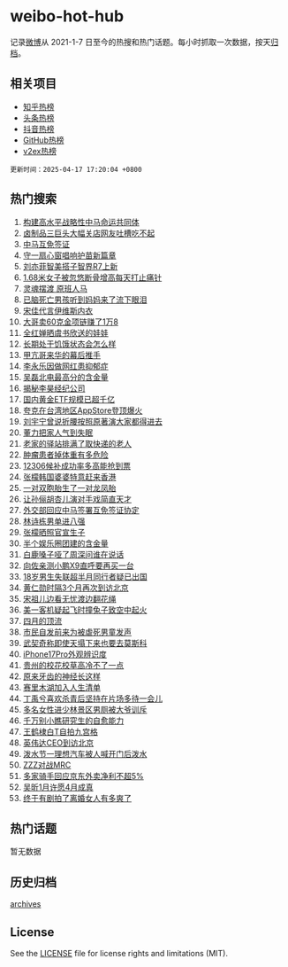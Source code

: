 # weibo-hot-hub

记录[微博](https://www.weibo.com)从 2021-1-7 日至今的热搜和热门话题。每小时抓取一次数据，按天[归档](archives)。

## 相关项目

- [知乎热榜](https://github.com/lonnyzhang423/zhihu-hot-hub)
- [头条热榜](https://github.com/lonnyzhang423/toutiao-hot-hub)
- [抖音热榜](https://github.com/lonnyzhang423/douyin-hot-hub)
- [GitHub热榜](https://github.com/lonnyzhang423/github-hot-hub)
- [v2ex热榜](https://github.com/lonnyzhang423/v2ex-hot-hub)


`更新时间：2025-04-17 17:20:04 +0800`

## 热门搜索

1. [构建高水平战略性中马命运共同体](https://m.weibo.cn/search?containerid=100103type%3D1%26t%3D10%26q%3D%23%E6%9E%84%E5%BB%BA%E9%AB%98%E6%B0%B4%E5%B9%B3%E6%88%98%E7%95%A5%E6%80%A7%E4%B8%AD%E9%A9%AC%E5%91%BD%E8%BF%90%E5%85%B1%E5%90%8C%E4%BD%93%23&stream_entry_id=51&isnewpage=1&extparam=seat%3D1%26filter_type%3Drealtimehot%26stream_entry_id%3D51%26c_type%3D51%26pos%3D0%26q%3D%2523%25E6%259E%2584%25E5%25BB%25BA%25E9%25AB%2598%25E6%25B0%25B4%25E5%25B9%25B3%25E6%2588%2598%25E7%2595%25A5%25E6%2580%25A7%25E4%25B8%25AD%25E9%25A9%25AC%25E5%2591%25BD%25E8%25BF%2590%25E5%2585%25B1%25E5%2590%258C%25E4%25BD%2593%2523%26cate%3D10103%26dgr%3D0%26display_time%3D1744881603%26pre_seqid%3D174488160310004146931133)
1. [卤制品三巨头大幅关店网友吐槽吃不起](https://m.weibo.cn/search?containerid=100103type%3D1%26t%3D10%26q%3D%23%E5%8D%A4%E5%88%B6%E5%93%81%E4%B8%89%E5%B7%A8%E5%A4%B4%E5%A4%A7%E5%B9%85%E5%85%B3%E5%BA%97%E7%BD%91%E5%8F%8B%E5%90%90%E6%A7%BD%E5%90%83%E4%B8%8D%E8%B5%B7%23&stream_entry_id=31&isnewpage=1&extparam=seat%3D1%26filter_type%3Drealtimehot%26c_type%3D31%26q%3D%2523%25E5%258D%25A4%25E5%2588%25B6%25E5%2593%2581%25E4%25B8%2589%25E5%25B7%25A8%25E5%25A4%25B4%25E5%25A4%25A7%25E5%25B9%2585%25E5%2585%25B3%25E5%25BA%2597%25E7%25BD%2591%25E5%258F%258B%25E5%2590%2590%25E6%25A7%25BD%25E5%2590%2583%25E4%25B8%258D%25E8%25B5%25B7%2523%26cate%3D5001%26stream_entry_id%3D31%26dgr%3D0%26pos%3D0%26flag%3D1%26realpos%3D1%26band_rank%3D1%26lcate%3D5001%26display_time%3D1744881603%26pre_seqid%3D174488160310004146931133)
1. [中马互免签证](https://m.weibo.cn/search?containerid=100103type%3D1%26t%3D10%26q%3D%23%E4%B8%AD%E9%A9%AC%E4%BA%92%E5%85%8D%E7%AD%BE%E8%AF%81%23&stream_entry_id=31&isnewpage=1&extparam=seat%3D1%26filter_type%3Drealtimehot%26c_type%3D31%26q%3D%2523%25E4%25B8%25AD%25E9%25A9%25AC%25E4%25BA%2592%25E5%2585%258D%25E7%25AD%25BE%25E8%25AF%2581%2523%26cate%3D5001%26stream_entry_id%3D31%26dgr%3D0%26pos%3D1%26flag%3D1%26realpos%3D2%26band_rank%3D2%26lcate%3D5001%26display_time%3D1744881603%26pre_seqid%3D174488160310004146931133)
1. [守一扇心窗唱响护苗新篇章](https://m.weibo.cn/search?containerid=100103type%3D1%26t%3D10%26q%3D%23%E5%AE%88%E4%B8%80%E6%89%87%E5%BF%83%E7%AA%97%E5%94%B1%E5%93%8D%E6%8A%A4%E8%8B%97%E6%96%B0%E7%AF%87%E7%AB%A0%23&stream_entry_id=31&isnewpage=1&extparam=seat%3D1%26filter_type%3Drealtimehot%26c_type%3D31%26q%3D%2523%25E5%25AE%2588%25E4%25B8%2580%25E6%2589%2587%25E5%25BF%2583%25E7%25AA%2597%25E5%2594%25B1%25E5%2593%258D%25E6%258A%25A4%25E8%258B%2597%25E6%2596%25B0%25E7%25AF%2587%25E7%25AB%25A0%2523%26cate%3D5001%26stream_entry_id%3D31%26dgr%3D0%26pos%3D2%26flag%3D0%26realpos%3D3%26band_rank%3D3%26lcate%3D5001%26display_time%3D1744881603%26pre_seqid%3D174488160310004146931133)
1. [刘亦菲智美搭子智界R7上新](https://m.weibo.cn/search?containerid=100103type%3D1%26t%3D10%26q%3D%23%E5%88%98%E4%BA%A6%E8%8F%B2%E6%99%BA%E7%BE%8E%E6%90%AD%E5%AD%90%E6%99%BA%E7%95%8CR7%E4%B8%8A%E6%96%B0%23&stream_entry_id=31&isnewpage=1&extparam=seat%3D1%26filter_type%3Drealtimehot%26c_type%3D31%26q%3D%2523%25E5%2588%2598%25E4%25BA%25A6%25E8%258F%25B2%25E6%2599%25BA%25E7%25BE%258E%25E6%2590%25AD%25E5%25AD%2590%25E6%2599%25BA%25E7%2595%258CR7%25E4%25B8%258A%25E6%2596%25B0%2523%26dgr%3D0%26is_ad_pos%3D1%26adid%3D283116%26stream_entry_id%3D31%26pos%3D3%26topic_ad%3D1%26band_rank%3D4%26cate%3D5001%26lcate%3D5001%26display_time%3D1744881603%26pre_seqid%3D174488160310004146931133)
1. [1.68米女子被忽悠断骨增高每天打止痛针](https://m.weibo.cn/search?containerid=100103type%3D1%26t%3D10%26q%3D%231.68%E7%B1%B3%E5%A5%B3%E5%AD%90%E8%A2%AB%E5%BF%BD%E6%82%A0%E6%96%AD%E9%AA%A8%E5%A2%9E%E9%AB%98%E6%AF%8F%E5%A4%A9%E6%89%93%E6%AD%A2%E7%97%9B%E9%92%88%23&stream_entry_id=31&isnewpage=1&extparam=seat%3D1%26filter_type%3Drealtimehot%26c_type%3D31%26q%3D%25231.68%25E7%25B1%25B3%25E5%25A5%25B3%25E5%25AD%2590%25E8%25A2%25AB%25E5%25BF%25BD%25E6%2582%25A0%25E6%2596%25AD%25E9%25AA%25A8%25E5%25A2%259E%25E9%25AB%2598%25E6%25AF%258F%25E5%25A4%25A9%25E6%2589%2593%25E6%25AD%25A2%25E7%2597%259B%25E9%2592%2588%2523%26cate%3D5001%26stream_entry_id%3D31%26dgr%3D0%26pos%3D4%26flag%3D0%26realpos%3D4%26band_rank%3D4%26lcate%3D5001%26display_time%3D1744881603%26pre_seqid%3D174488160310004146931133)
1. [灵魂摆渡 原班人马](https://m.weibo.cn/search?containerid=100103type%3D1%26t%3D10%26q%3D%E7%81%B5%E9%AD%82%E6%91%86%E6%B8%A1+%E5%8E%9F%E7%8F%AD%E4%BA%BA%E9%A9%AC&stream_entry_id=31&isnewpage=1&extparam=seat%3D1%26filter_type%3Drealtimehot%26c_type%3D31%26q%3D%25E7%2581%25B5%25E9%25AD%2582%25E6%2591%2586%25E6%25B8%25A1%2520%25E5%258E%259F%25E7%258F%25AD%25E4%25BA%25BA%25E9%25A9%25AC%26cate%3D5001%26stream_entry_id%3D31%26dgr%3D0%26pos%3D5%26flag%3D1%26realpos%3D5%26band_rank%3D5%26lcate%3D5001%26display_time%3D1744881603%26pre_seqid%3D174488160310004146931133)
1. [已脑死亡男孩听到妈妈来了流下眼泪](https://m.weibo.cn/search?containerid=100103type%3D1%26t%3D10%26q%3D%23%E5%B7%B2%E8%84%91%E6%AD%BB%E4%BA%A1%E7%94%B7%E5%AD%A9%E5%90%AC%E5%88%B0%E5%A6%88%E5%A6%88%E6%9D%A5%E4%BA%86%E6%B5%81%E4%B8%8B%E7%9C%BC%E6%B3%AA%23&stream_entry_id=31&isnewpage=1&extparam=seat%3D1%26filter_type%3Drealtimehot%26c_type%3D31%26q%3D%2523%25E5%25B7%25B2%25E8%2584%2591%25E6%25AD%25BB%25E4%25BA%25A1%25E7%2594%25B7%25E5%25AD%25A9%25E5%2590%25AC%25E5%2588%25B0%25E5%25A6%2588%25E5%25A6%2588%25E6%259D%25A5%25E4%25BA%2586%25E6%25B5%2581%25E4%25B8%258B%25E7%259C%25BC%25E6%25B3%25AA%2523%26cate%3D5001%26stream_entry_id%3D31%26dgr%3D0%26pos%3D6%26flag%3D1%26realpos%3D6%26band_rank%3D6%26lcate%3D5001%26display_time%3D1744881603%26pre_seqid%3D174488160310004146931133)
1. [宋佳代言伊维斯内衣](https://m.weibo.cn/search?containerid=100103type%3D1%26t%3D10%26q%3D%23%E5%AE%8B%E4%BD%B3%E4%BB%A3%E8%A8%80%E4%BC%8A%E7%BB%B4%E6%96%AF%E5%86%85%E8%A1%A3%23&stream_entry_id=31&isnewpage=1&extparam=seat%3D1%26filter_type%3Drealtimehot%26c_type%3D31%26q%3D%2523%25E5%25AE%258B%25E4%25BD%25B3%25E4%25BB%25A3%25E8%25A8%2580%25E4%25BC%258A%25E7%25BB%25B4%25E6%2596%25AF%25E5%2586%2585%25E8%25A1%25A3%2523%26dgr%3D0%26is_ad_pos%3D1%26adid%3D283076%26stream_entry_id%3D31%26pos%3D7%26topic_ad%3D1%26band_rank%3D7%26cate%3D5001%26lcate%3D5001%26display_time%3D1744881603%26pre_seqid%3D174488160310004146931133)
1. [大哥卖60克金项链赚了1万8](https://m.weibo.cn/search?containerid=100103type%3D1%26t%3D10%26q%3D%23%E5%A4%A7%E5%93%A5%E5%8D%9660%E5%85%8B%E9%87%91%E9%A1%B9%E9%93%BE%E8%B5%9A%E4%BA%861%E4%B8%878%23&stream_entry_id=31&isnewpage=1&extparam=seat%3D1%26filter_type%3Drealtimehot%26c_type%3D31%26q%3D%2523%25E5%25A4%25A7%25E5%2593%25A5%25E5%258D%259660%25E5%2585%258B%25E9%2587%2591%25E9%25A1%25B9%25E9%2593%25BE%25E8%25B5%259A%25E4%25BA%25861%25E4%25B8%25878%2523%26cate%3D5001%26stream_entry_id%3D31%26dgr%3D0%26pos%3D8%26flag%3D1%26realpos%3D7%26band_rank%3D7%26lcate%3D5001%26display_time%3D1744881603%26pre_seqid%3D174488160310004146931133)
1. [全红婵晒虞书欣送的娃娃](https://m.weibo.cn/search?containerid=100103type%3D1%26t%3D10%26q%3D%23%E5%85%A8%E7%BA%A2%E5%A9%B5%E6%99%92%E8%99%9E%E4%B9%A6%E6%AC%A3%E9%80%81%E7%9A%84%E5%A8%83%E5%A8%83%23&stream_entry_id=31&isnewpage=1&extparam=seat%3D1%26filter_type%3Drealtimehot%26c_type%3D31%26q%3D%2523%25E5%2585%25A8%25E7%25BA%25A2%25E5%25A9%25B5%25E6%2599%2592%25E8%2599%259E%25E4%25B9%25A6%25E6%25AC%25A3%25E9%2580%2581%25E7%259A%2584%25E5%25A8%2583%25E5%25A8%2583%2523%26cate%3D5001%26stream_entry_id%3D31%26dgr%3D0%26pos%3D9%26flag%3D0%26realpos%3D8%26band_rank%3D8%26lcate%3D5001%26display_time%3D1744881603%26pre_seqid%3D174488160310004146931133)
1. [长期处于饥饿状态会怎么样](https://m.weibo.cn/search?containerid=100103type%3D1%26t%3D10%26q%3D%E9%95%BF%E6%9C%9F%E5%A4%84%E4%BA%8E%E9%A5%A5%E9%A5%BF%E7%8A%B6%E6%80%81%E4%BC%9A%E6%80%8E%E4%B9%88%E6%A0%B7&stream_entry_id=31&isnewpage=1&extparam=seat%3D1%26filter_type%3Drealtimehot%26c_type%3D31%26q%3D%25E9%2595%25BF%25E6%259C%259F%25E5%25A4%2584%25E4%25BA%258E%25E9%25A5%25A5%25E9%25A5%25BF%25E7%258A%25B6%25E6%2580%2581%25E4%25BC%259A%25E6%2580%258E%25E4%25B9%2588%25E6%25A0%25B7%26dgr%3D0%26band_rank%3D9%26is_ai_ask%3D1%26stream_entry_id%3D31%26first_ask_mid%3D%26pos%3D10%26flag%3D0%26realpos%3D9%26cate%3D5001%26lcate%3D5001%26display_time%3D1744881603%26pre_seqid%3D174488160310004146931133)
1. [甲亢哥来华的幕后推手](https://m.weibo.cn/search?containerid=100103type%3D1%26t%3D10%26q%3D%E7%94%B2%E4%BA%A2%E5%93%A5%E6%9D%A5%E5%8D%8E%E7%9A%84%E5%B9%95%E5%90%8E%E6%8E%A8%E6%89%8B&stream_entry_id=31&isnewpage=1&extparam=seat%3D1%26filter_type%3Drealtimehot%26c_type%3D31%26q%3D%25E7%2594%25B2%25E4%25BA%25A2%25E5%2593%25A5%25E6%259D%25A5%25E5%258D%258E%25E7%259A%2584%25E5%25B9%2595%25E5%2590%258E%25E6%258E%25A8%25E6%2589%258B%26cate%3D5001%26stream_entry_id%3D31%26dgr%3D0%26pos%3D11%26flag%3D0%26realpos%3D10%26band_rank%3D10%26lcate%3D5001%26display_time%3D1744881603%26pre_seqid%3D174488160310004146931133)
1. [李永乐因做网红患抑郁症](https://m.weibo.cn/search?containerid=100103type%3D1%26t%3D10%26q%3D%23%E6%9D%8E%E6%B0%B8%E4%B9%90%E5%9B%A0%E5%81%9A%E7%BD%91%E7%BA%A2%E6%82%A3%E6%8A%91%E9%83%81%E7%97%87%23&stream_entry_id=31&isnewpage=1&extparam=seat%3D1%26filter_type%3Drealtimehot%26c_type%3D31%26q%3D%2523%25E6%259D%258E%25E6%25B0%25B8%25E4%25B9%2590%25E5%259B%25A0%25E5%2581%259A%25E7%25BD%2591%25E7%25BA%25A2%25E6%2582%25A3%25E6%258A%2591%25E9%2583%2581%25E7%2597%2587%2523%26cate%3D5001%26stream_entry_id%3D31%26dgr%3D0%26pos%3D12%26flag%3D1%26realpos%3D11%26band_rank%3D11%26lcate%3D5001%26display_time%3D1744881603%26pre_seqid%3D174488160310004146931133)
1. [吴磊北电最高分的含金量](https://m.weibo.cn/search?containerid=100103type%3D1%26t%3D10%26q%3D%23%E5%90%B4%E7%A3%8A%E5%8C%97%E7%94%B5%E6%9C%80%E9%AB%98%E5%88%86%E7%9A%84%E5%90%AB%E9%87%91%E9%87%8F%23&stream_entry_id=31&isnewpage=1&extparam=seat%3D1%26filter_type%3Drealtimehot%26c_type%3D31%26q%3D%2523%25E5%2590%25B4%25E7%25A3%258A%25E5%258C%2597%25E7%2594%25B5%25E6%259C%2580%25E9%25AB%2598%25E5%2588%2586%25E7%259A%2584%25E5%2590%25AB%25E9%2587%2591%25E9%2587%258F%2523%26cate%3D5001%26stream_entry_id%3D31%26dgr%3D0%26pos%3D13%26flag%3D1%26realpos%3D12%26band_rank%3D12%26lcate%3D5001%26display_time%3D1744881603%26pre_seqid%3D174488160310004146931133)
1. [揭秘李昊经纪公司](https://m.weibo.cn/search?containerid=100103type%3D1%26t%3D10%26q%3D%23%E6%8F%AD%E7%A7%98%E6%9D%8E%E6%98%8A%E7%BB%8F%E7%BA%AA%E5%85%AC%E5%8F%B8%23&stream_entry_id=31&isnewpage=1&extparam=seat%3D1%26filter_type%3Drealtimehot%26c_type%3D31%26q%3D%2523%25E6%258F%25AD%25E7%25A7%2598%25E6%259D%258E%25E6%2598%258A%25E7%25BB%258F%25E7%25BA%25AA%25E5%2585%25AC%25E5%258F%25B8%2523%26cate%3D5001%26stream_entry_id%3D31%26dgr%3D0%26pos%3D14%26flag%3D1%26realpos%3D13%26band_rank%3D13%26lcate%3D5001%26display_time%3D1744881603%26pre_seqid%3D174488160310004146931133)
1. [国内黄金ETF规模已超千亿](https://m.weibo.cn/search?containerid=100103type%3D1%26t%3D10%26q%3D%23%E5%9B%BD%E5%86%85%E9%BB%84%E9%87%91ETF%E8%A7%84%E6%A8%A1%E5%B7%B2%E8%B6%85%E5%8D%83%E4%BA%BF%23&stream_entry_id=31&isnewpage=1&extparam=seat%3D1%26filter_type%3Drealtimehot%26c_type%3D31%26q%3D%2523%25E5%259B%25BD%25E5%2586%2585%25E9%25BB%2584%25E9%2587%2591ETF%25E8%25A7%2584%25E6%25A8%25A1%25E5%25B7%25B2%25E8%25B6%2585%25E5%258D%2583%25E4%25BA%25BF%2523%26cate%3D5001%26stream_entry_id%3D31%26dgr%3D0%26pos%3D15%26flag%3D1%26realpos%3D14%26band_rank%3D14%26lcate%3D5001%26display_time%3D1744881603%26pre_seqid%3D174488160310004146931133)
1. [夸克在台湾地区AppStore登顶爆火](https://m.weibo.cn/search?containerid=100103type%3D1%26t%3D10%26q%3D%23%E5%A4%B8%E5%85%8B%E5%9C%A8%E5%8F%B0%E6%B9%BE%E5%9C%B0%E5%8C%BAAppStore%E7%99%BB%E9%A1%B6%E7%88%86%E7%81%AB%23&stream_entry_id=31&isnewpage=1&extparam=seat%3D1%26filter_type%3Drealtimehot%26c_type%3D31%26q%3D%2523%25E5%25A4%25B8%25E5%2585%258B%25E5%259C%25A8%25E5%258F%25B0%25E6%25B9%25BE%25E5%259C%25B0%25E5%258C%25BAAppStore%25E7%2599%25BB%25E9%25A1%25B6%25E7%2588%2586%25E7%2581%25AB%2523%26cate%3D5001%26adid%3D283165%26stream_entry_id%3D31%26dgr%3D0%26pos%3D16%26flag%3D1%26realpos%3D15%26band_rank%3D15%26lcate%3D5001%26display_time%3D1744881603%26pre_seqid%3D174488160310004146931133)
1. [刘宇宁曾说折腰按照原著演大家都得进去](https://m.weibo.cn/search?containerid=100103type%3D1%26t%3D10%26q%3D%23%E5%88%98%E5%AE%87%E5%AE%81%E6%9B%BE%E8%AF%B4%E6%8A%98%E8%85%B0%E6%8C%89%E7%85%A7%E5%8E%9F%E8%91%97%E6%BC%94%E5%A4%A7%E5%AE%B6%E9%83%BD%E5%BE%97%E8%BF%9B%E5%8E%BB%23&stream_entry_id=31&isnewpage=1&extparam=seat%3D1%26filter_type%3Drealtimehot%26c_type%3D31%26q%3D%2523%25E5%2588%2598%25E5%25AE%2587%25E5%25AE%2581%25E6%259B%25BE%25E8%25AF%25B4%25E6%258A%2598%25E8%2585%25B0%25E6%258C%2589%25E7%2585%25A7%25E5%258E%259F%25E8%2591%2597%25E6%25BC%2594%25E5%25A4%25A7%25E5%25AE%25B6%25E9%2583%25BD%25E5%25BE%2597%25E8%25BF%259B%25E5%258E%25BB%2523%26cate%3D5001%26stream_entry_id%3D31%26dgr%3D0%26pos%3D17%26flag%3D1%26realpos%3D16%26band_rank%3D16%26lcate%3D5001%26display_time%3D1744881603%26pre_seqid%3D174488160310004146931133)
1. [董力把家人气到失眠](https://m.weibo.cn/search?containerid=100103type%3D1%26t%3D10%26q%3D%E8%91%A3%E5%8A%9B%E6%8A%8A%E5%AE%B6%E4%BA%BA%E6%B0%94%E5%88%B0%E5%A4%B1%E7%9C%A0&stream_entry_id=31&isnewpage=1&extparam=seat%3D1%26filter_type%3Drealtimehot%26c_type%3D31%26q%3D%25E8%2591%25A3%25E5%258A%259B%25E6%258A%258A%25E5%25AE%25B6%25E4%25BA%25BA%25E6%25B0%2594%25E5%2588%25B0%25E5%25A4%25B1%25E7%259C%25A0%26cate%3D5001%26stream_entry_id%3D31%26dgr%3D0%26pos%3D18%26flag%3D2%26realpos%3D17%26band_rank%3D17%26lcate%3D5001%26display_time%3D1744881603%26pre_seqid%3D174488160310004146931133)
1. [老家的驿站排满了取快递的老人](https://m.weibo.cn/search?containerid=100103type%3D1%26t%3D10%26q%3D%23%E8%80%81%E5%AE%B6%E7%9A%84%E9%A9%BF%E7%AB%99%E6%8E%92%E6%BB%A1%E4%BA%86%E5%8F%96%E5%BF%AB%E9%80%92%E7%9A%84%E8%80%81%E4%BA%BA%23&stream_entry_id=31&isnewpage=1&extparam=seat%3D1%26filter_type%3Drealtimehot%26c_type%3D31%26q%3D%2523%25E8%2580%2581%25E5%25AE%25B6%25E7%259A%2584%25E9%25A9%25BF%25E7%25AB%2599%25E6%258E%2592%25E6%25BB%25A1%25E4%25BA%2586%25E5%258F%2596%25E5%25BF%25AB%25E9%2580%2592%25E7%259A%2584%25E8%2580%2581%25E4%25BA%25BA%2523%26cate%3D5001%26stream_entry_id%3D31%26dgr%3D0%26pos%3D19%26flag%3D1%26realpos%3D18%26band_rank%3D18%26lcate%3D5001%26display_time%3D1744881603%26pre_seqid%3D174488160310004146931133)
1. [肿瘤患者掉体重有多危险](https://m.weibo.cn/search?containerid=100103type%3D1%26t%3D10%26q%3D%23%E8%82%BF%E7%98%A4%E6%82%A3%E8%80%85%E6%8E%89%E4%BD%93%E9%87%8D%E6%9C%89%E5%A4%9A%E5%8D%B1%E9%99%A9%23&stream_entry_id=31&isnewpage=1&extparam=seat%3D1%26filter_type%3Drealtimehot%26c_type%3D31%26q%3D%2523%25E8%2582%25BF%25E7%2598%25A4%25E6%2582%25A3%25E8%2580%2585%25E6%258E%2589%25E4%25BD%2593%25E9%2587%258D%25E6%259C%2589%25E5%25A4%259A%25E5%258D%25B1%25E9%2599%25A9%2523%26dgr%3D0%26band_rank%3D19%26is_ai_ask%3D1%26stream_entry_id%3D31%26first_ask_mid%3D%26pos%3D20%26flag%3D0%26realpos%3D19%26cate%3D5001%26lcate%3D5001%26display_time%3D1744881603%26pre_seqid%3D174488160310004146931133)
1. [12306候补成功率多高能抢到票](https://m.weibo.cn/search?containerid=100103type%3D1%26t%3D10%26q%3D%2312306%E5%80%99%E8%A1%A5%E6%88%90%E5%8A%9F%E7%8E%87%E5%A4%9A%E9%AB%98%E8%83%BD%E6%8A%A2%E5%88%B0%E7%A5%A8%23&stream_entry_id=31&isnewpage=1&extparam=seat%3D1%26filter_type%3Drealtimehot%26c_type%3D31%26q%3D%252312306%25E5%2580%2599%25E8%25A1%25A5%25E6%2588%2590%25E5%258A%259F%25E7%258E%2587%25E5%25A4%259A%25E9%25AB%2598%25E8%2583%25BD%25E6%258A%25A2%25E5%2588%25B0%25E7%25A5%25A8%2523%26cate%3D5001%26stream_entry_id%3D31%26dgr%3D0%26pos%3D21%26flag%3D1%26realpos%3D20%26band_rank%3D20%26lcate%3D5001%26display_time%3D1744881603%26pre_seqid%3D174488160310004146931133)
1. [张檬韩国婆婆特意赶来香港](https://m.weibo.cn/search?containerid=100103type%3D1%26t%3D10%26q%3D%23%E5%BC%A0%E6%AA%AC%E9%9F%A9%E5%9B%BD%E5%A9%86%E5%A9%86%E7%89%B9%E6%84%8F%E8%B5%B6%E6%9D%A5%E9%A6%99%E6%B8%AF%23&stream_entry_id=31&isnewpage=1&extparam=seat%3D1%26filter_type%3Drealtimehot%26c_type%3D31%26q%3D%2523%25E5%25BC%25A0%25E6%25AA%25AC%25E9%259F%25A9%25E5%259B%25BD%25E5%25A9%2586%25E5%25A9%2586%25E7%2589%25B9%25E6%2584%258F%25E8%25B5%25B6%25E6%259D%25A5%25E9%25A6%2599%25E6%25B8%25AF%2523%26cate%3D5001%26stream_entry_id%3D31%26dgr%3D0%26pos%3D22%26flag%3D2%26realpos%3D21%26band_rank%3D21%26lcate%3D5001%26display_time%3D1744881603%26pre_seqid%3D174488160310004146931133)
1. [一对双胞胎生了一对龙凤胎](https://m.weibo.cn/search?containerid=100103type%3D1%26t%3D10%26q%3D%23%E4%B8%80%E5%AF%B9%E5%8F%8C%E8%83%9E%E8%83%8E%E7%94%9F%E4%BA%86%E4%B8%80%E5%AF%B9%E9%BE%99%E5%87%A4%E8%83%8E%23&stream_entry_id=31&isnewpage=1&extparam=seat%3D1%26filter_type%3Drealtimehot%26c_type%3D31%26q%3D%2523%25E4%25B8%2580%25E5%25AF%25B9%25E5%258F%258C%25E8%2583%259E%25E8%2583%258E%25E7%2594%259F%25E4%25BA%2586%25E4%25B8%2580%25E5%25AF%25B9%25E9%25BE%2599%25E5%2587%25A4%25E8%2583%258E%2523%26cate%3D5001%26stream_entry_id%3D31%26dgr%3D0%26pos%3D23%26flag%3D0%26realpos%3D22%26band_rank%3D22%26lcate%3D5001%26display_time%3D1744881603%26pre_seqid%3D174488160310004146931133)
1. [让孙俪胡杏儿演对手戏简直天才](https://m.weibo.cn/search?containerid=100103type%3D1%26t%3D10%26q%3D%E8%AE%A9%E5%AD%99%E4%BF%AA%E8%83%A1%E6%9D%8F%E5%84%BF%E6%BC%94%E5%AF%B9%E6%89%8B%E6%88%8F%E7%AE%80%E7%9B%B4%E5%A4%A9%E6%89%8D&stream_entry_id=31&isnewpage=1&extparam=seat%3D1%26filter_type%3Drealtimehot%26c_type%3D31%26q%3D%25E8%25AE%25A9%25E5%25AD%2599%25E4%25BF%25AA%25E8%2583%25A1%25E6%259D%258F%25E5%2584%25BF%25E6%25BC%2594%25E5%25AF%25B9%25E6%2589%258B%25E6%2588%258F%25E7%25AE%2580%25E7%259B%25B4%25E5%25A4%25A9%25E6%2589%258D%26cate%3D5001%26stream_entry_id%3D31%26dgr%3D0%26pos%3D24%26flag%3D0%26realpos%3D23%26band_rank%3D23%26lcate%3D5001%26display_time%3D1744881603%26pre_seqid%3D174488160310004146931133)
1. [外交部回应中马签署互免签证协定](https://m.weibo.cn/search?containerid=100103type%3D1%26t%3D10%26q%3D%23%E5%A4%96%E4%BA%A4%E9%83%A8%E5%9B%9E%E5%BA%94%E4%B8%AD%E9%A9%AC%E7%AD%BE%E7%BD%B2%E4%BA%92%E5%85%8D%E7%AD%BE%E8%AF%81%E5%8D%8F%E5%AE%9A%23&stream_entry_id=31&isnewpage=1&extparam=seat%3D1%26filter_type%3Drealtimehot%26c_type%3D31%26q%3D%2523%25E5%25A4%2596%25E4%25BA%25A4%25E9%2583%25A8%25E5%259B%259E%25E5%25BA%2594%25E4%25B8%25AD%25E9%25A9%25AC%25E7%25AD%25BE%25E7%25BD%25B2%25E4%25BA%2592%25E5%2585%258D%25E7%25AD%25BE%25E8%25AF%2581%25E5%258D%258F%25E5%25AE%259A%2523%26cate%3D5001%26stream_entry_id%3D31%26dgr%3D0%26pos%3D25%26flag%3D1%26realpos%3D24%26band_rank%3D24%26lcate%3D5001%26display_time%3D1744881603%26pre_seqid%3D174488160310004146931133)
1. [林诗栋男单进八强](https://m.weibo.cn/search?containerid=100103type%3D1%26t%3D10%26q%3D%23%E6%9E%97%E8%AF%97%E6%A0%8B%E7%94%B7%E5%8D%95%E8%BF%9B%E5%85%AB%E5%BC%BA%23&stream_entry_id=31&isnewpage=1&extparam=seat%3D1%26filter_type%3Drealtimehot%26c_type%3D31%26q%3D%2523%25E6%259E%2597%25E8%25AF%2597%25E6%25A0%258B%25E7%2594%25B7%25E5%258D%2595%25E8%25BF%259B%25E5%2585%25AB%25E5%25BC%25BA%2523%26cate%3D5001%26stream_entry_id%3D31%26dgr%3D0%26pos%3D26%26flag%3D1%26realpos%3D25%26band_rank%3D25%26lcate%3D5001%26display_time%3D1744881603%26pre_seqid%3D174488160310004146931133)
1. [张檬晒照官宣生子](https://m.weibo.cn/search?containerid=100103type%3D1%26t%3D10%26q%3D%23%E5%BC%A0%E6%AA%AC%E6%99%92%E7%85%A7%E5%AE%98%E5%AE%A3%E7%94%9F%E5%AD%90%23&stream_entry_id=31&isnewpage=1&extparam=seat%3D1%26filter_type%3Drealtimehot%26c_type%3D31%26q%3D%2523%25E5%25BC%25A0%25E6%25AA%25AC%25E6%2599%2592%25E7%2585%25A7%25E5%25AE%2598%25E5%25AE%25A3%25E7%2594%259F%25E5%25AD%2590%2523%26cate%3D5001%26stream_entry_id%3D31%26dgr%3D0%26pos%3D27%26flag%3D0%26realpos%3D26%26band_rank%3D26%26lcate%3D5001%26display_time%3D1744881603%26pre_seqid%3D174488160310004146931133)
1. [半个娱乐圈团建的含金量](https://m.weibo.cn/search?containerid=100103type%3D1%26t%3D10%26q%3D%23%E5%8D%8A%E4%B8%AA%E5%A8%B1%E4%B9%90%E5%9C%88%E5%9B%A2%E5%BB%BA%E7%9A%84%E5%90%AB%E9%87%91%E9%87%8F%23&stream_entry_id=31&isnewpage=1&extparam=seat%3D1%26filter_type%3Drealtimehot%26c_type%3D31%26q%3D%2523%25E5%258D%258A%25E4%25B8%25AA%25E5%25A8%25B1%25E4%25B9%2590%25E5%259C%2588%25E5%259B%25A2%25E5%25BB%25BA%25E7%259A%2584%25E5%2590%25AB%25E9%2587%2591%25E9%2587%258F%2523%26cate%3D5001%26stream_entry_id%3D31%26dgr%3D0%26pos%3D28%26flag%3D0%26realpos%3D27%26band_rank%3D27%26lcate%3D5001%26display_time%3D1744881603%26pre_seqid%3D174488160310004146931133)
1. [白鹿嗓子哑了周深问谁在说话](https://m.weibo.cn/search?containerid=100103type%3D1%26t%3D10%26q%3D%23%E7%99%BD%E9%B9%BF%E5%97%93%E5%AD%90%E5%93%91%E4%BA%86%E5%91%A8%E6%B7%B1%E9%97%AE%E8%B0%81%E5%9C%A8%E8%AF%B4%E8%AF%9D%23&stream_entry_id=31&isnewpage=1&extparam=seat%3D1%26filter_type%3Drealtimehot%26c_type%3D31%26q%3D%2523%25E7%2599%25BD%25E9%25B9%25BF%25E5%2597%2593%25E5%25AD%2590%25E5%2593%2591%25E4%25BA%2586%25E5%2591%25A8%25E6%25B7%25B1%25E9%2597%25AE%25E8%25B0%2581%25E5%259C%25A8%25E8%25AF%25B4%25E8%25AF%259D%2523%26cate%3D5001%26stream_entry_id%3D31%26dgr%3D0%26pos%3D29%26flag%3D0%26realpos%3D28%26band_rank%3D28%26lcate%3D5001%26display_time%3D1744881603%26pre_seqid%3D174488160310004146931133)
1. [向佐亲测小鹏X9直呼要再买一台](https://m.weibo.cn/search?containerid=100103type%3D1%26t%3D10%26q%3D%23%E5%90%91%E4%BD%90%E4%BA%B2%E6%B5%8B%E5%B0%8F%E9%B9%8FX9%E7%9B%B4%E5%91%BC%E8%A6%81%E5%86%8D%E4%B9%B0%E4%B8%80%E5%8F%B0%23&stream_entry_id=31&isnewpage=1&extparam=seat%3D1%26filter_type%3Drealtimehot%26c_type%3D31%26q%3D%2523%25E5%2590%2591%25E4%25BD%2590%25E4%25BA%25B2%25E6%25B5%258B%25E5%25B0%258F%25E9%25B9%258FX9%25E7%259B%25B4%25E5%2591%25BC%25E8%25A6%2581%25E5%2586%258D%25E4%25B9%25B0%25E4%25B8%2580%25E5%258F%25B0%2523%26cate%3D5001%26stream_entry_id%3D31%26dgr%3D0%26pos%3D30%26flag%3D1%26realpos%3D29%26band_rank%3D29%26lcate%3D5001%26display_time%3D1744881603%26pre_seqid%3D174488160310004146931133)
1. [18岁男生失联超半月同行者疑已出国](https://m.weibo.cn/search?containerid=100103type%3D1%26t%3D10%26q%3D%2318%E5%B2%81%E7%94%B7%E7%94%9F%E5%A4%B1%E8%81%94%E8%B6%85%E5%8D%8A%E6%9C%88%E5%90%8C%E8%A1%8C%E8%80%85%E7%96%91%E5%B7%B2%E5%87%BA%E5%9B%BD%23&stream_entry_id=31&isnewpage=1&extparam=seat%3D1%26filter_type%3Drealtimehot%26c_type%3D31%26q%3D%252318%25E5%25B2%2581%25E7%2594%25B7%25E7%2594%259F%25E5%25A4%25B1%25E8%2581%2594%25E8%25B6%2585%25E5%258D%258A%25E6%259C%2588%25E5%2590%258C%25E8%25A1%258C%25E8%2580%2585%25E7%2596%2591%25E5%25B7%25B2%25E5%2587%25BA%25E5%259B%25BD%2523%26cate%3D5001%26stream_entry_id%3D31%26dgr%3D0%26pos%3D31%26flag%3D1%26realpos%3D30%26band_rank%3D30%26lcate%3D5001%26display_time%3D1744881603%26pre_seqid%3D174488160310004146931133)
1. [黄仁勋时隔3个月再次到访北京](https://m.weibo.cn/search?containerid=100103type%3D1%26t%3D10%26q%3D%23%E9%BB%84%E4%BB%81%E5%8B%8B%E6%97%B6%E9%9A%943%E4%B8%AA%E6%9C%88%E5%86%8D%E6%AC%A1%E5%88%B0%E8%AE%BF%E5%8C%97%E4%BA%AC%23&stream_entry_id=31&isnewpage=1&extparam=seat%3D1%26filter_type%3Drealtimehot%26c_type%3D31%26q%3D%2523%25E9%25BB%2584%25E4%25BB%2581%25E5%258B%258B%25E6%2597%25B6%25E9%259A%25943%25E4%25B8%25AA%25E6%259C%2588%25E5%2586%258D%25E6%25AC%25A1%25E5%2588%25B0%25E8%25AE%25BF%25E5%258C%2597%25E4%25BA%25AC%2523%26cate%3D5001%26stream_entry_id%3D31%26dgr%3D0%26pos%3D32%26flag%3D0%26realpos%3D31%26band_rank%3D31%26lcate%3D5001%26display_time%3D1744881603%26pre_seqid%3D174488160310004146931133)
1. [宋祖儿边看无忧渡边翻花绳](https://m.weibo.cn/search?containerid=100103type%3D1%26t%3D10%26q%3D%23%E5%AE%8B%E7%A5%96%E5%84%BF%E8%BE%B9%E7%9C%8B%E6%97%A0%E5%BF%A7%E6%B8%A1%E8%BE%B9%E7%BF%BB%E8%8A%B1%E7%BB%B3%23&stream_entry_id=31&isnewpage=1&extparam=seat%3D1%26filter_type%3Drealtimehot%26c_type%3D31%26q%3D%2523%25E5%25AE%258B%25E7%25A5%2596%25E5%2584%25BF%25E8%25BE%25B9%25E7%259C%258B%25E6%2597%25A0%25E5%25BF%25A7%25E6%25B8%25A1%25E8%25BE%25B9%25E7%25BF%25BB%25E8%258A%25B1%25E7%25BB%25B3%2523%26cate%3D5001%26stream_entry_id%3D31%26dgr%3D0%26pos%3D33%26flag%3D1%26realpos%3D32%26band_rank%3D32%26lcate%3D5001%26display_time%3D1744881603%26pre_seqid%3D174488160310004146931133)
1. [美一客机疑起飞时撞兔子致空中起火](https://m.weibo.cn/search?containerid=100103type%3D1%26t%3D10%26q%3D%23%E7%BE%8E%E4%B8%80%E5%AE%A2%E6%9C%BA%E7%96%91%E8%B5%B7%E9%A3%9E%E6%97%B6%E6%92%9E%E5%85%94%E5%AD%90%E8%87%B4%E7%A9%BA%E4%B8%AD%E8%B5%B7%E7%81%AB%23&stream_entry_id=31&isnewpage=1&extparam=seat%3D1%26filter_type%3Drealtimehot%26c_type%3D31%26q%3D%2523%25E7%25BE%258E%25E4%25B8%2580%25E5%25AE%25A2%25E6%259C%25BA%25E7%2596%2591%25E8%25B5%25B7%25E9%25A3%259E%25E6%2597%25B6%25E6%2592%259E%25E5%2585%2594%25E5%25AD%2590%25E8%2587%25B4%25E7%25A9%25BA%25E4%25B8%25AD%25E8%25B5%25B7%25E7%2581%25AB%2523%26cate%3D5001%26stream_entry_id%3D31%26dgr%3D0%26pos%3D34%26flag%3D1%26realpos%3D33%26band_rank%3D33%26lcate%3D5001%26display_time%3D1744881603%26pre_seqid%3D174488160310004146931133)
1. [四月的顶流](https://m.weibo.cn/search?containerid=100103type%3D1%26t%3D10%26q%3D%E5%9B%9B%E6%9C%88%E7%9A%84%E9%A1%B6%E6%B5%81&stream_entry_id=31&isnewpage=1&extparam=seat%3D1%26filter_type%3Drealtimehot%26c_type%3D31%26q%3D%25E5%259B%259B%25E6%259C%2588%25E7%259A%2584%25E9%25A1%25B6%25E6%25B5%2581%26cate%3D5001%26stream_entry_id%3D31%26dgr%3D0%26pos%3D35%26flag%3D1%26realpos%3D34%26band_rank%3D34%26lcate%3D5001%26display_time%3D1744881603%26pre_seqid%3D174488160310004146931133)
1. [市民自发前来为被虐死男童发声](https://m.weibo.cn/search?containerid=100103type%3D1%26t%3D10%26q%3D%23%E5%B8%82%E6%B0%91%E8%87%AA%E5%8F%91%E5%89%8D%E6%9D%A5%E4%B8%BA%E8%A2%AB%E8%99%90%E6%AD%BB%E7%94%B7%E7%AB%A5%E5%8F%91%E5%A3%B0%23&stream_entry_id=31&isnewpage=1&extparam=seat%3D1%26filter_type%3Drealtimehot%26c_type%3D31%26q%3D%2523%25E5%25B8%2582%25E6%25B0%2591%25E8%2587%25AA%25E5%258F%2591%25E5%2589%258D%25E6%259D%25A5%25E4%25B8%25BA%25E8%25A2%25AB%25E8%2599%2590%25E6%25AD%25BB%25E7%2594%25B7%25E7%25AB%25A5%25E5%258F%2591%25E5%25A3%25B0%2523%26cate%3D5001%26stream_entry_id%3D31%26dgr%3D0%26pos%3D36%26flag%3D1%26realpos%3D35%26band_rank%3D35%26lcate%3D5001%26display_time%3D1744881603%26pre_seqid%3D174488160310004146931133)
1. [武契奇称即使天塌下来也要去莫斯科](https://m.weibo.cn/search?containerid=100103type%3D1%26t%3D10%26q%3D%23%E6%AD%A6%E5%A5%91%E5%A5%87%E7%A7%B0%E5%8D%B3%E4%BD%BF%E5%A4%A9%E5%A1%8C%E4%B8%8B%E6%9D%A5%E4%B9%9F%E8%A6%81%E5%8E%BB%E8%8E%AB%E6%96%AF%E7%A7%91%23&stream_entry_id=31&isnewpage=1&extparam=seat%3D1%26filter_type%3Drealtimehot%26c_type%3D31%26q%3D%2523%25E6%25AD%25A6%25E5%25A5%2591%25E5%25A5%2587%25E7%25A7%25B0%25E5%258D%25B3%25E4%25BD%25BF%25E5%25A4%25A9%25E5%25A1%258C%25E4%25B8%258B%25E6%259D%25A5%25E4%25B9%259F%25E8%25A6%2581%25E5%258E%25BB%25E8%258E%25AB%25E6%2596%25AF%25E7%25A7%2591%2523%26cate%3D5001%26stream_entry_id%3D31%26dgr%3D0%26pos%3D37%26flag%3D1%26realpos%3D36%26band_rank%3D36%26lcate%3D5001%26display_time%3D1744881603%26pre_seqid%3D174488160310004146931133)
1. [iPhone17Pro外观辨识度](https://m.weibo.cn/search?containerid=100103type%3D1%26t%3D10%26q%3DiPhone17Pro%E5%A4%96%E8%A7%82%E8%BE%A8%E8%AF%86%E5%BA%A6&stream_entry_id=31&isnewpage=1&extparam=seat%3D1%26filter_type%3Drealtimehot%26c_type%3D31%26q%3DiPhone17Pro%25E5%25A4%2596%25E8%25A7%2582%25E8%25BE%25A8%25E8%25AF%2586%25E5%25BA%25A6%26cate%3D5001%26stream_entry_id%3D31%26dgr%3D0%26pos%3D38%26flag%3D0%26realpos%3D37%26band_rank%3D37%26lcate%3D5001%26display_time%3D1744881603%26pre_seqid%3D174488160310004146931133)
1. [贵州的校花校草高冷不了一点](https://m.weibo.cn/search?containerid=100103type%3D1%26t%3D10%26q%3D%E8%B4%B5%E5%B7%9E%E7%9A%84%E6%A0%A1%E8%8A%B1%E6%A0%A1%E8%8D%89%E9%AB%98%E5%86%B7%E4%B8%8D%E4%BA%86%E4%B8%80%E7%82%B9&stream_entry_id=31&isnewpage=1&extparam=seat%3D1%26filter_type%3Drealtimehot%26c_type%3D31%26q%3D%25E8%25B4%25B5%25E5%25B7%259E%25E7%259A%2584%25E6%25A0%25A1%25E8%258A%25B1%25E6%25A0%25A1%25E8%258D%2589%25E9%25AB%2598%25E5%2586%25B7%25E4%25B8%258D%25E4%25BA%2586%25E4%25B8%2580%25E7%2582%25B9%26cate%3D5001%26stream_entry_id%3D31%26dgr%3D0%26pos%3D39%26flag%3D1%26realpos%3D38%26band_rank%3D38%26lcate%3D5001%26display_time%3D1744881603%26pre_seqid%3D174488160310004146931133)
1. [原来牙齿的神经长这样](https://m.weibo.cn/search?containerid=100103type%3D1%26t%3D10%26q%3D%23%E5%8E%9F%E6%9D%A5%E7%89%99%E9%BD%BF%E7%9A%84%E7%A5%9E%E7%BB%8F%E9%95%BF%E8%BF%99%E6%A0%B7%23&stream_entry_id=31&isnewpage=1&extparam=seat%3D1%26filter_type%3Drealtimehot%26c_type%3D31%26q%3D%2523%25E5%258E%259F%25E6%259D%25A5%25E7%2589%2599%25E9%25BD%25BF%25E7%259A%2584%25E7%25A5%259E%25E7%25BB%258F%25E9%2595%25BF%25E8%25BF%2599%25E6%25A0%25B7%2523%26cate%3D5001%26stream_entry_id%3D31%26dgr%3D0%26pos%3D40%26flag%3D1%26realpos%3D39%26band_rank%3D39%26lcate%3D5001%26display_time%3D1744881603%26pre_seqid%3D174488160310004146931133)
1. [赛里木湖加入人生清单](https://m.weibo.cn/search?containerid=100103type%3D1%26t%3D10%26q%3D%E8%B5%9B%E9%87%8C%E6%9C%A8%E6%B9%96%E5%8A%A0%E5%85%A5%E4%BA%BA%E7%94%9F%E6%B8%85%E5%8D%95&stream_entry_id=31&isnewpage=1&extparam=seat%3D1%26filter_type%3Drealtimehot%26c_type%3D31%26q%3D%25E8%25B5%259B%25E9%2587%258C%25E6%259C%25A8%25E6%25B9%2596%25E5%258A%25A0%25E5%2585%25A5%25E4%25BA%25BA%25E7%2594%259F%25E6%25B8%2585%25E5%258D%2595%26cate%3D5001%26stream_entry_id%3D31%26dgr%3D0%26pos%3D41%26flag%3D1%26realpos%3D40%26band_rank%3D40%26lcate%3D5001%26display_time%3D1744881603%26pre_seqid%3D174488160310004146931133)
1. [丁禹兮喜欢杀青后坚持在片场多待一会儿](https://m.weibo.cn/search?containerid=100103type%3D1%26t%3D10%26q%3D%23%E4%B8%81%E7%A6%B9%E5%85%AE%E5%96%9C%E6%AC%A2%E6%9D%80%E9%9D%92%E5%90%8E%E5%9D%9A%E6%8C%81%E5%9C%A8%E7%89%87%E5%9C%BA%E5%A4%9A%E5%BE%85%E4%B8%80%E4%BC%9A%E5%84%BF%23&stream_entry_id=31&isnewpage=1&extparam=seat%3D1%26filter_type%3Drealtimehot%26c_type%3D31%26q%3D%2523%25E4%25B8%2581%25E7%25A6%25B9%25E5%2585%25AE%25E5%2596%259C%25E6%25AC%25A2%25E6%259D%2580%25E9%259D%2592%25E5%2590%258E%25E5%259D%259A%25E6%258C%2581%25E5%259C%25A8%25E7%2589%2587%25E5%259C%25BA%25E5%25A4%259A%25E5%25BE%2585%25E4%25B8%2580%25E4%25BC%259A%25E5%2584%25BF%2523%26cate%3D5001%26stream_entry_id%3D31%26dgr%3D0%26pos%3D42%26flag%3D1%26realpos%3D41%26band_rank%3D41%26lcate%3D5001%26display_time%3D1744881603%26pre_seqid%3D174488160310004146931133)
1. [多名女性进少林景区男厕被大爷训斥](https://m.weibo.cn/search?containerid=100103type%3D1%26t%3D10%26q%3D%23%E5%A4%9A%E5%90%8D%E5%A5%B3%E6%80%A7%E8%BF%9B%E5%B0%91%E6%9E%97%E6%99%AF%E5%8C%BA%E7%94%B7%E5%8E%95%E8%A2%AB%E5%A4%A7%E7%88%B7%E8%AE%AD%E6%96%A5%23&stream_entry_id=31&isnewpage=1&extparam=seat%3D1%26filter_type%3Drealtimehot%26c_type%3D31%26q%3D%2523%25E5%25A4%259A%25E5%2590%258D%25E5%25A5%25B3%25E6%2580%25A7%25E8%25BF%259B%25E5%25B0%2591%25E6%259E%2597%25E6%2599%25AF%25E5%258C%25BA%25E7%2594%25B7%25E5%258E%2595%25E8%25A2%25AB%25E5%25A4%25A7%25E7%2588%25B7%25E8%25AE%25AD%25E6%2596%25A5%2523%26cate%3D5001%26stream_entry_id%3D31%26dgr%3D0%26pos%3D43%26flag%3D1%26realpos%3D42%26band_rank%3D42%26lcate%3D5001%26display_time%3D1744881603%26pre_seqid%3D174488160310004146931133)
1. [千万别小瞧研究生的自愈能力](https://m.weibo.cn/search?containerid=100103type%3D1%26t%3D10%26q%3D%23%E5%8D%83%E4%B8%87%E5%88%AB%E5%B0%8F%E7%9E%A7%E7%A0%94%E7%A9%B6%E7%94%9F%E7%9A%84%E8%87%AA%E6%84%88%E8%83%BD%E5%8A%9B%23&stream_entry_id=31&isnewpage=1&extparam=seat%3D1%26filter_type%3Drealtimehot%26c_type%3D31%26q%3D%2523%25E5%258D%2583%25E4%25B8%2587%25E5%2588%25AB%25E5%25B0%258F%25E7%259E%25A7%25E7%25A0%2594%25E7%25A9%25B6%25E7%2594%259F%25E7%259A%2584%25E8%2587%25AA%25E6%2584%2588%25E8%2583%25BD%25E5%258A%259B%2523%26cate%3D5001%26stream_entry_id%3D31%26dgr%3D0%26pos%3D44%26flag%3D1%26realpos%3D43%26band_rank%3D43%26lcate%3D5001%26display_time%3D1744881603%26pre_seqid%3D174488160310004146931133)
1. [王鹤棣白T自拍九宫格](https://m.weibo.cn/search?containerid=100103type%3D1%26t%3D10%26q%3D%23%E7%8E%8B%E9%B9%A4%E6%A3%A3%E7%99%BDT%E8%87%AA%E6%8B%8D%E4%B9%9D%E5%AE%AB%E6%A0%BC%23&stream_entry_id=31&isnewpage=1&extparam=seat%3D1%26filter_type%3Drealtimehot%26c_type%3D31%26q%3D%2523%25E7%258E%258B%25E9%25B9%25A4%25E6%25A3%25A3%25E7%2599%25BDT%25E8%2587%25AA%25E6%258B%258D%25E4%25B9%259D%25E5%25AE%25AB%25E6%25A0%25BC%2523%26cate%3D5001%26stream_entry_id%3D31%26dgr%3D0%26pos%3D45%26flag%3D1%26realpos%3D44%26band_rank%3D44%26lcate%3D5001%26display_time%3D1744881603%26pre_seqid%3D174488160310004146931133)
1. [英伟达CEO到访北京](https://m.weibo.cn/search?containerid=100103type%3D1%26t%3D10%26q%3D%23%E8%8B%B1%E4%BC%9F%E8%BE%BECEO%E5%88%B0%E8%AE%BF%E5%8C%97%E4%BA%AC%23&stream_entry_id=31&isnewpage=1&extparam=seat%3D1%26filter_type%3Drealtimehot%26c_type%3D31%26q%3D%2523%25E8%258B%25B1%25E4%25BC%259F%25E8%25BE%25BECEO%25E5%2588%25B0%25E8%25AE%25BF%25E5%258C%2597%25E4%25BA%25AC%2523%26cate%3D5001%26stream_entry_id%3D31%26dgr%3D0%26pos%3D46%26flag%3D1%26realpos%3D45%26band_rank%3D45%26lcate%3D5001%26display_time%3D1744881603%26pre_seqid%3D174488160310004146931133)
1. [泼水节一理想汽车被人喊开门后泼水](https://m.weibo.cn/search?containerid=100103type%3D1%26t%3D10%26q%3D%23%E6%B3%BC%E6%B0%B4%E8%8A%82%E4%B8%80%E7%90%86%E6%83%B3%E6%B1%BD%E8%BD%A6%E8%A2%AB%E4%BA%BA%E5%96%8A%E5%BC%80%E9%97%A8%E5%90%8E%E6%B3%BC%E6%B0%B4%23&stream_entry_id=31&isnewpage=1&extparam=seat%3D1%26filter_type%3Drealtimehot%26c_type%3D31%26q%3D%2523%25E6%25B3%25BC%25E6%25B0%25B4%25E8%258A%2582%25E4%25B8%2580%25E7%2590%2586%25E6%2583%25B3%25E6%25B1%25BD%25E8%25BD%25A6%25E8%25A2%25AB%25E4%25BA%25BA%25E5%2596%258A%25E5%25BC%2580%25E9%2597%25A8%25E5%2590%258E%25E6%25B3%25BC%25E6%25B0%25B4%2523%26cate%3D5001%26stream_entry_id%3D31%26dgr%3D0%26pos%3D47%26flag%3D1%26realpos%3D46%26band_rank%3D46%26lcate%3D5001%26display_time%3D1744881603%26pre_seqid%3D174488160310004146931133)
1. [ZZZ对战MRC](https://m.weibo.cn/search?containerid=100103type%3D1%26t%3D10%26q%3D%23ZZZ%E5%AF%B9%E6%88%98MRC%23&stream_entry_id=31&isnewpage=1&extparam=seat%3D1%26filter_type%3Drealtimehot%26c_type%3D31%26q%3D%2523ZZZ%25E5%25AF%25B9%25E6%2588%2598MRC%2523%26cate%3D5001%26stream_entry_id%3D31%26dgr%3D0%26pos%3D48%26flag%3D1%26realpos%3D47%26band_rank%3D47%26lcate%3D5001%26display_time%3D1744881603%26pre_seqid%3D174488160310004146931133)
1. [多家骑手回应京东外卖净利不超5%](https://m.weibo.cn/search?containerid=100103type%3D1%26t%3D10%26q%3D%23%E5%A4%9A%E5%AE%B6%E9%AA%91%E6%89%8B%E5%9B%9E%E5%BA%94%E4%BA%AC%E4%B8%9C%E5%A4%96%E5%8D%96%E5%87%80%E5%88%A9%E4%B8%8D%E8%B6%855%25%23&stream_entry_id=31&isnewpage=1&extparam=seat%3D1%26filter_type%3Drealtimehot%26c_type%3D31%26q%3D%2523%25E5%25A4%259A%25E5%25AE%25B6%25E9%25AA%2591%25E6%2589%258B%25E5%259B%259E%25E5%25BA%2594%25E4%25BA%25AC%25E4%25B8%259C%25E5%25A4%2596%25E5%258D%2596%25E5%2587%2580%25E5%2588%25A9%25E4%25B8%258D%25E8%25B6%25855%2525%2523%26cate%3D5001%26stream_entry_id%3D31%26dgr%3D0%26pos%3D49%26flag%3D0%26realpos%3D48%26band_rank%3D48%26lcate%3D5001%26display_time%3D1744881603%26pre_seqid%3D174488160310004146931133)
1. [吴昕1月许愿4月成真](https://m.weibo.cn/search?containerid=100103type%3D1%26t%3D10%26q%3D%E5%90%B4%E6%98%951%E6%9C%88%E8%AE%B8%E6%84%BF4%E6%9C%88%E6%88%90%E7%9C%9F&stream_entry_id=31&isnewpage=1&extparam=seat%3D1%26filter_type%3Drealtimehot%26c_type%3D31%26q%3D%25E5%2590%25B4%25E6%2598%25951%25E6%259C%2588%25E8%25AE%25B8%25E6%2584%25BF4%25E6%259C%2588%25E6%2588%2590%25E7%259C%259F%26cate%3D5001%26stream_entry_id%3D31%26dgr%3D0%26pos%3D50%26flag%3D1%26realpos%3D49%26band_rank%3D49%26lcate%3D5001%26display_time%3D1744881603%26pre_seqid%3D174488160310004146931133)
1. [终于有剧拍了离婚女人有多爽了](https://m.weibo.cn/search?containerid=100103type%3D1%26t%3D10%26q%3D%E7%BB%88%E4%BA%8E%E6%9C%89%E5%89%A7%E6%8B%8D%E4%BA%86%E7%A6%BB%E5%A9%9A%E5%A5%B3%E4%BA%BA%E6%9C%89%E5%A4%9A%E7%88%BD%E4%BA%86&stream_entry_id=31&isnewpage=1&extparam=seat%3D1%26filter_type%3Drealtimehot%26c_type%3D31%26q%3D%25E7%25BB%2588%25E4%25BA%258E%25E6%259C%2589%25E5%2589%25A7%25E6%258B%258D%25E4%25BA%2586%25E7%25A6%25BB%25E5%25A9%259A%25E5%25A5%25B3%25E4%25BA%25BA%25E6%259C%2589%25E5%25A4%259A%25E7%2588%25BD%25E4%25BA%2586%26cate%3D5001%26stream_entry_id%3D31%26dgr%3D0%26pos%3D51%26flag%3D0%26realpos%3D50%26band_rank%3D50%26lcate%3D5001%26display_time%3D1744881603%26pre_seqid%3D174488160310004146931133)

## 热门话题

暂无数据

## 历史归档

[archives](archives)

## License

See the [LICENSE](LICENSE) file for license rights and limitations (MIT).
